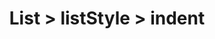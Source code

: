 ---
title: List > listStyle > indent
redirect_to: "/releases/v4.0.0/developers/obo_nodes/indent"
---